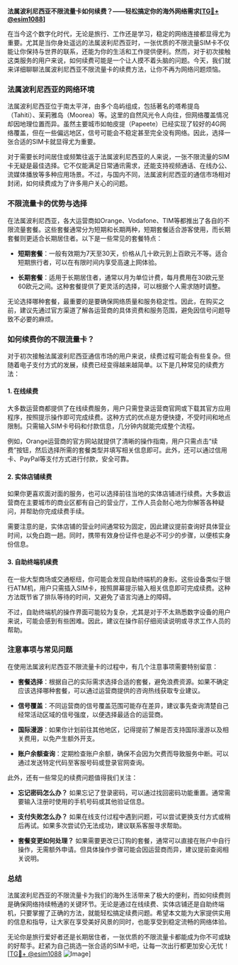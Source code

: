 **法属波利尼西亚不限流量卡如何续费？——轻松搞定你的海外网络需求[[TG💪+ @esim1088](https://t.me/s/esim1088)]**

在当今这个数字化时代，无论是旅行、工作还是学习，稳定的网络连接都显得尤为重要。尤其是当你身处遥远的法属波利尼西亚时，一张优质的不限流量SIM卡不仅能让你保持与世界的联系，还能为你的生活和工作提供便利。然而，对于初次接触这类服务的用户来说，如何续费可能是一个让人摸不着头脑的问题。今天，我们就来详细聊聊法属波利尼西亚不限流量卡的续费方法，让你不再为网络问题烦恼。

### 法属波利尼西亚的网络环境

法属波利尼西亚位于南太平洋，由多个岛屿组成，包括著名的塔希提岛（Tahiti）、茉莉雅岛（Moorea）等。这里的自然风光令人向往，但网络覆盖情况却因地理位置而异。虽然主要城市如帕皮提（Papeete）已经实现了较好的4G网络覆盖，但在一些偏远地区，信号可能会不稳定甚至完全没有网络。因此，选择一张合适的SIM卡就显得尤为重要。

对于需要长时间居住或频繁往返于法属波利尼西亚的人来说，一张不限流量的SIM卡无疑是最佳选择。它不仅能满足日常通讯需求，还能支持视频通话、在线办公、流媒体播放等多种应用场景。不过，与国内不同，法属波利尼西亚的通信市场相对封闭，如何续费成为了许多用户关心的问题。

### 不限流量卡的优势与选择

在法属波利尼西亚，各大运营商如Orange、Vodafone、TIM等都推出了各自的不限流量套餐。这些套餐通常分为短期和长期两种，短期套餐适合游客使用，而长期套餐则更适合长期居住者。以下是一些常见的套餐特点：

- **短期套餐**：一般有效期为7天至30天，价格从几十欧元到上百欧元不等。适合短期旅行者，可以在有限时间内享受高速上网体验。
  
- **长期套餐**：适用于长期居住者，通常以月为单位计费，每月费用在30欧元至60欧元之间。这种套餐提供了更灵活的选择，可以根据个人需求随时调整。

无论选择哪种套餐，最重要的是要确保网络质量和服务稳定性。因此，在购买之前，建议先通过官方渠道了解各运营商的具体资费和服务范围，避免因信号问题导致不必要的麻烦。

### 如何续费你的不限流量卡？

对于初次接触法属波利尼西亚通信市场的用户来说，续费过程可能会有些复杂。但随着电子支付方式的发展，续费已经变得越来越简单。以下是几种常见的续费方法：

#### 1. 在线续费

大多数运营商都提供了在线续费服务，用户只需登录运营商官网或下载其官方应用程序，按照提示操作即可完成续费。这种方式的优点是方便快捷，不受时间和地点限制。只需输入SIM卡号码和付款信息，几分钟内就能完成整个流程。

例如，Orange运营商的官方网站就提供了清晰的操作指南，用户只需点击“续费”按钮，然后选择所需的套餐类型并填写相关信息即可。此外，还可以通过信用卡、PayPal等支付方式进行付款，安全可靠。

#### 2. 实体店铺续费

如果你更喜欢面对面的服务，也可以选择前往当地的实体店铺进行续费。大多数运营商在主要城市的商业区都有自己的营业厅，工作人员会耐心地为你解答各种疑问，并帮助你完成续费手续。

需要注意的是，实体店铺的营业时间通常较为固定，因此建议提前查询好具体营业时间，以免白跑一趟。同时，携带有效身份证件也是必不可少的步骤，以便核实身份信息。

#### 3. 自助终端机续费

在一些大型商场或交通枢纽，你可能会发现自助终端机的身影。这些设备类似于银行ATM机，用户只需插入SIM卡，按照屏幕提示输入相关信息即可完成续费。这种方法既节省了排队等待的时间，又避免了语言沟通上的障碍。

不过，自助终端机的操作界面可能较为复杂，尤其是对于不太熟悉数字设备的用户来说，可能会感到有些困难。因此，建议在操作前仔细阅读说明或寻求工作人员的帮助。

### 注意事项与常见问题

在使用法属波利尼西亚不限流量卡的过程中，有几个注意事项需要特别留意：

- **套餐选择**：根据自己的实际需求选择合适的套餐，避免浪费资源。如果不确定应该选择哪种套餐，可以通过运营商提供的咨询热线获取专业建议。

- **信号覆盖**：不同运营商的信号覆盖范围可能存在差异，建议事先查询清楚自己经常活动区域的信号强度，以便选择最适合的运营商。

- **国际漫游**：如果你计划前往其他地区，记得提前了解是否支持国际漫游以及相关费用，以免产生额外开支。

- **账户余额查询**：定期检查账户余额，确保不会因为欠费而导致服务中断。可以通过发送特定代码至客服号码或登录官网查询。

此外，还有一些常见的续费问题值得我们关注：

- **忘记密码怎么办？** 如果忘记了登录密码，可以通过找回密码功能重置。通常需要输入注册时使用的手机号码或其他验证信息。

- **支付失败怎么办？** 如果在线支付过程中遇到问题，可以尝试更换支付方式或稍后再试。如果多次尝试仍无法成功，建议联系客服寻求帮助。

- **套餐变更如何处理？** 如果需要更改已订购的套餐，通常可以直接在账户中自行操作，无需额外申请。但具体操作步骤可能会因运营商而异，建议提前查阅相关说明。

### 总结

法属波利尼西亚的不限流量卡为我们的海外生活带来了极大的便利，而如何续费则是确保网络持续畅通的关键环节。无论是通过在线续费、实体店铺还是自助终端机，只要掌握了正确的方法，就能轻松搞定续费问题。希望本文能为大家提供实用的信息和指导，让大家在享受美好风景的同时，也能享受到稳定流畅的网络体验。

无论你是旅行爱好者还是长期居住者，一张优质的不限流量卡都能成为你不可或缺的好帮手。赶紧为自己挑选一张合适的SIM卡吧，让每一次出行都更加安心无忧！[[TG💪+ @esim1088](https://t.me/s/esim1088) ![Image](https://i.postimg.cc/4NQfJmqS/Snipaste-2025-05-13-00-14-12.png)]